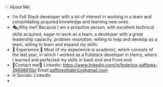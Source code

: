 
✨ About Me:

- I’m Full Stack developer  with a lot of interest in working in a team and consolidating acquired knowledge and learning new ones.
-  🎭¿Why me? Because I am a proactive person, with excellent technical skills acquired, eager to work as a team, a developer with a great leadership capacity, problem resolution, willing to help and develop as a team, willing to learn and expand my skills.
- 🌱 Experience 🌱 Most of my experience is academic, which consists of the last year, in which I worked as a Fullstack developer in Henry, where I learned and perfected my skills in back end and Front end. 
- 📲Contact me!📲 Linkedin: https://www.linkedin.com/in/federico-saffores-39698615b/  Email:safforesfederico@gmail.com
- 🌐 Socials: LinkedIn
- 
